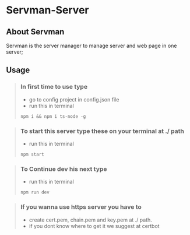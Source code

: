 # **Servman**-Server
## **About Servman**
Servman is the server manager to manage server and web page in one server;

## **Usage**
> ### **In first time to use type**
> - go to config project in config.json file
> - run this in terminal
> ```
> npm i && npm i ts-node -g
> ```

> ### **To start this server type these on your terminal at ./ path**
> - run this in terminal
> ```
> npm start
> ```

> ### **To Continue dev his next type**
> - run this in terminal
> ```
> npm run dev
> ```

> ### **If you wanna use https server you have to**
> - create cert.pem, chain.pem and key.pem at ./ path.
> - if you dont know where to get it we suggest at certbot
